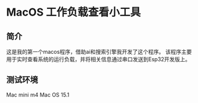 # MacOS 工作负载查看小工具

## 简介
这是我的第一个macos程序，借助ai和搜索引擎我开发了这个程序。
该程序主要用于实时查看系统的运行负载，并将相关信息通过串口发送到Esp32开发版上。

## 测试环境
Mac mini m4
Mac OS 15.1